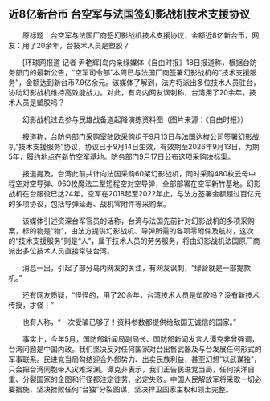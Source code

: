 ## 近8亿新台币 台空军与法国签幻影战机技术支援协议
　　原标题：台空军与法国厂商签幻影战机技术支援协议，金额近8亿新台币，网友：用了20余年，台技术人员是塑胶？

　　[环球网报道 记者 尹艳辉]岛内亲绿媒体《自由时报》18日报道称，根据台防务部门的最新公告，“空军司令部”本周已与法国厂商签署幻影战机的“技术支援服务”，金额达到新台币7.9亿余元。该媒体了解到，法方将派出多位技术人员驻台，协助幻影战机维持高效能战力。对此，有岛内网友讽刺称，台湾用了20余年，技术人员是塑胶吗？

　　幻影战机过去参与民雄战备道起降演练资料图（图片来源：《自由时报》）

　　报道称，台防务部门采购室驻欧采购组于9月13日与法国达梭公司签署幻影战机“技术支援服务”协议，协议已于9月14日生效，有效期至2026年9月13日，为期5年，履约地点在新竹空军基地。防务部门9月17日公布这项采购决标案。

　　报道提及，台湾此前共计向法国采购60架幻影战机，同时采购480枚云母中程空对空导弹、960枚魔法二型短程空对空导弹，全部部署在空军新竹基地。幻影战机在台服役已达24年，空军在2018起至2022年止，与法方签署金额超过百亿元的多项协议，包括导弹延寿、战机零附件等采购案。

　　该媒体引述资深台军官员的话称，台湾与法国先前针对幻影战机的多项采购案，标的物是“物”，由法方提供幻影战机、导弹所需的各项零附件及航材，这次的“技术支援服务”则是“人”，属于技术人员的劳务服务，将由幻影战机法国原厂商派出多位技术人员直接常驻台湾。

　　消息一出，引起了部分岛内网友的关注，有网友讽刺，“绿营就是一部提款机。”

　　还有网友质疑，“怪怪的，用了20余年，台湾技术人员是塑胶吗？没有新技术传授，才怪！”

　　也有人称，“一次受骗已够了！资料参数都提供给敌国无诚信的国家。”

　　事实上，今年5月，国防部新闻局副局长、国防部新闻发言人谭克非曾强调，台湾问题是中国内政。我们坚决反对任何国家对台出售武器及与台发展任何形式的军事联系。民进党当局勾结迎合外部势力、出卖民族利益，甚至幻想“以武谋独”，只会把台湾同胞带入灾难深渊。谭克非表示，我们正告民进党当局，任何挟洋自重、分裂国家的企图和行径都注定徒劳、必定失败。中国人民解放军将采取一切必要措施，坚决挫败任何“台独”分裂图谋，坚决捍卫国家主权和领土完整。

